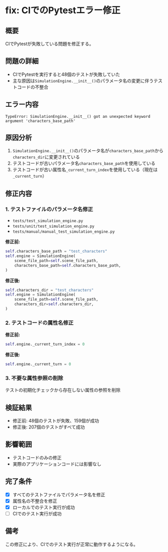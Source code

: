 # fix: CIでのPytestエラー修正

## 概要
CIでPytestが失敗している問題を修正する。

## 問題の詳細
- CIでPytestを実行すると48個のテストが失敗していた
- 主な原因は`SimulationEngine.__init__()`のパラメータ名の変更に伴うテストコードの不整合

## エラー内容
```
TypeError: SimulationEngine.__init__() got an unexpected keyword argument 'characters_base_path'
```

## 原因分析
1. `SimulationEngine.__init__()`のパラメータ名が`characters_base_path`から`characters_dir`に変更されている
2. テストコードが古いパラメータ名`characters_base_path`を使用している
3. テストコードが古い属性名`_current_turn_index`を使用している（現在は`_current_turn`）

## 修正内容

### 1. テストファイルのパラメータ名修正
- `tests/test_simulation_engine.py`
- `tests/unit/test_simulation_engine.py`
- `tests/manual/manual_test_simulation_engine.py`

**修正前:**
```python
self.characters_base_path = "test_characters"
self.engine = SimulationEngine(
    scene_file_path=self.scene_file_path,
    characters_base_path=self.characters_base_path,
)
```

**修正後:**
```python
self.characters_dir = "test_characters"
self.engine = SimulationEngine(
    scene_file_path=self.scene_file_path,
    characters_dir=self.characters_dir,
)
```

### 2. テストコードの属性名修正
**修正前:**
```python
self.engine._current_turn_index = 0
```

**修正後:**
```python
self.engine._current_turn = 0
```

### 3. 不要な属性参照の削除
テストの初期化チェックから存在しない属性の参照を削除

## 検証結果
- 修正前: 48個のテストが失敗、159個が成功
- 修正後: 207個のテストがすべて成功

## 影響範囲
- テストコードのみの修正
- 実際のアプリケーションコードには影響なし

## 完了条件
- [x] すべてのテストファイルでパラメータ名を修正
- [x] 属性名の不整合を修正
- [x] ローカルでのテスト実行が成功
- [ ] CIでのテスト実行が成功

## 備考
この修正により、CIでのテスト実行が正常に動作するようになる。 
